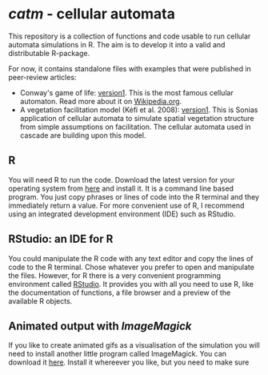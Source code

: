 # *catm* - cellular automata

This repository is a collection of functions and code usable to run cellular automata simulations in R. The aim is to develop it into a valid and distributable R-package. 
 
For now, it contains standalone files with examples that were published in peer-review articles:

  - Conway's game of life: [version1](/gameoflife.r). This is the most famous cellular automaton. Read more about it on [Wikipedia.org](https://en.wikipedia.org/wiki/Conway%27s_Game_of_Life). 
  - A vegetation facilitation model (Kéfi et al. 2008): [version1](/facilitationmodel.r).  This is Sonias application of cellular automata to simulate spatial vegetation structure from simple assumptions on facilitation. The cellular automata used in cascade are building upon this model. 



## R

You will need R to run the code. Download the latest version for your operating system from [here](http://stat.ethz.ch/CRAN/) and install it. It is a command line based program. You just copy phrases or lines of code into the R terminal and they immediately return a value. For more convenient use of R, I recommend using an integrated development environment (IDE) such as RStudio. 

## RStudio: an IDE for R

You could manipulate the R code  with any text editor and copy the lines of code to the R terminal. Chose whatever you prefer to open and manipulate the files. However, for R there is a very convenient programming environment called [RStudio](https://www.rstudio.com/ide/download/desktop). It provides you with all you need to use R, like the documentation of functions, a file browser and a preview of the available R objects. 

## Animated output with *ImageMagick*

If you like to create animated gifs as a visualisation of the simulation you will need to install another little program called ImageMagick. You can download it [here](http://www.imagemagick.org/script/binary-releases.php).  Install it whereever you like, but you need to make sure
